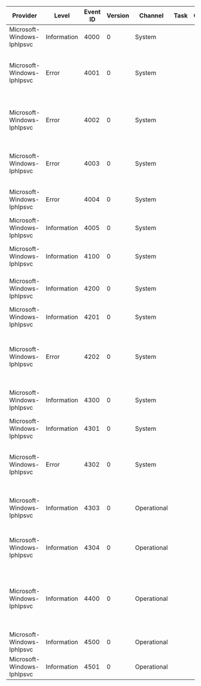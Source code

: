 Provider                    |  Level        |  Event ID  |  Version  |  Channel      |  Task  |  Opcode  |  Keyword  |  Message
----------------------------|---------------|------------|-----------|---------------|--------|----------|-----------|-------------------------------------------------------------------------------------------------------------------------------------------------
Microsoft-Windows-Iphlpsvc  |  Information  |  4000      |  0        |  System       |        |          |           |  Teredo server has successfully started.
Microsoft-Windows-Iphlpsvc  |  Error        |  4001      |  0        |  System       |        |          |           |  Teredo server has failed to start with the following error: {ErrorCode}.Teredo Reason Code: {TeredoReasonCode}.
Microsoft-Windows-Iphlpsvc  |  Error        |  4002      |  0        |  System       |        |          |           |  Teredo server primary or secondary IPv4 address is invalid. Primary IPv4 address: {Interface}. Error Code: {ErrorCode}.
Microsoft-Windows-Iphlpsvc  |  Error        |  4003      |  0        |  System       |        |          |           |  Configured Teredo server name {ServerName} is invalid. Error Code: {ErrorCode}.
Microsoft-Windows-Iphlpsvc  |  Error        |  4004      |  0        |  System       |        |          |           |  Teredo server initialization has failed with the following error code {ErrorCode}.
Microsoft-Windows-Iphlpsvc  |  Information  |  4005      |  0        |  System       |        |          |           |  Teredo server has stopped.
Microsoft-Windows-Iphlpsvc  |  Information  |  4100      |  0        |  System       |        |          |           |  ISATAP router address {IsatapRouter} was set with status {ErrorCode}.
Microsoft-Windows-Iphlpsvc  |  Information  |  4200      |  0        |  System       |        |          |           |  {ProtocolType} interface {Interface} with address {Address} has been brought up.
Microsoft-Windows-Iphlpsvc  |  Information  |  4201      |  0        |  System       |        |          |           |  {ProtocolType} interface {Interface} is no longer active.
Microsoft-Windows-Iphlpsvc  |  Error        |  4202      |  0        |  System       |        |          |           |  Unable to update the IP address on {ProtocolType} interface {Interface}. Update Type: {UpdateType}. Error Code: {ErrorCode}.
Microsoft-Windows-Iphlpsvc  |  Information  |  4300      |  0        |  System       |        |          |           |  IP-HTTPS server has successfully started using the server URL {ServerUrl}.
Microsoft-Windows-Iphlpsvc  |  Information  |  4301      |  0        |  System       |        |          |           |  IP-HTTPS server has stopped.
Microsoft-Windows-Iphlpsvc  |  Error        |  4302      |  0        |  System       |        |          |           |  IP-HTTPS server has failed to start with the following error: {ErrorCode}.  IP HTTPS reason code {IpHTTPSReasonCode}.
Microsoft-Windows-Iphlpsvc  |  Information  |  4303      |  0        |  Operational  |        |          |           |  IP-HTTPS client {ClientMachineName} ({TunnelSourceIP}) is associated with IP address {RemoteIP}.
Microsoft-Windows-Iphlpsvc  |  Information  |  4304      |  0        |  Operational  |        |          |           |  IP-HTTPS client {ClientMachineName} ({TunnelSourceIP}) is disassociated from IP address {RemoteIP}.
Microsoft-Windows-Iphlpsvc  |  Information  |  4400      |  0        |  Operational  |        |          |           |  DNS64: No matching IPv6 prefix found for IPv4 address {Translated IPv4 Address}, received for name {QuestionName} queried by client {ClientIP}.
Microsoft-Windows-Iphlpsvc  |  Information  |  4500      |  0        |  Operational  |        |          |           |  DA MULTISITE: Configured DA site {SiteName}.
Microsoft-Windows-Iphlpsvc  |  Information  |  4501      |  0        |  Operational  |        |          |           |  DA MULTISITE: Unconfigured DA site {SiteName}.